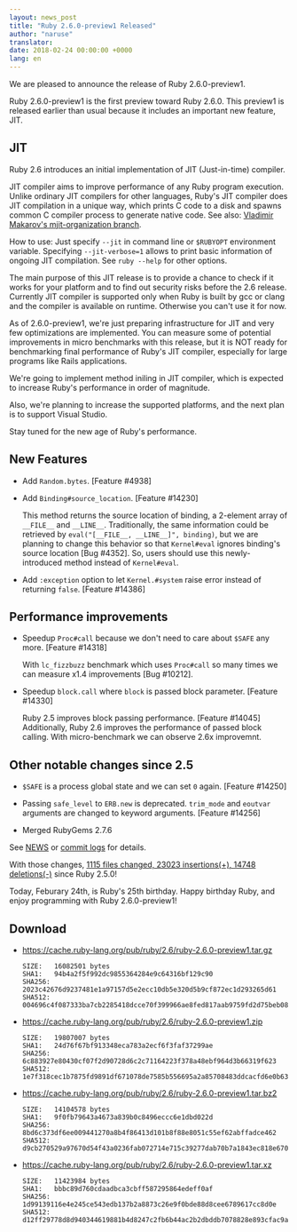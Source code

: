 ```yaml
---
layout: news_post
title: "Ruby 2.6.0-preview1 Released"
author: "naruse"
translator:
date: 2018-02-24 00:00:00 +0000
lang: en
---
```


We are pleased to announce the release of Ruby 2.6.0-preview1.

Ruby 2.6.0-preview1 is the first preview toward Ruby 2.6.0.
This preview1 is released earlier than usual because it includes an important new feature, JIT.

## JIT

Ruby 2.6 introduces an initial implementation of JIT (Just-in-time) compiler.

JIT compiler aims to improve performance of any Ruby program execution.
Unlike ordinary JIT compilers for other languages, Ruby's JIT compiler does JIT compilation in a unique way, which prints C code to a disk and spawns common C compiler process to generate native code.
See also: [Vladimir Makarov's mjit-organization branch](https://github.com/vnmakarov/ruby/tree/rtl_mjit_branch#mjit-organization).

How to use: Just specify `--jit` in command line or `$RUBYOPT` environment variable. Specifying `--jit-verbose=1` allows to print basic information of ongoing JIT compilation. See `ruby --help` for other options.

The main purpose of this JIT release is to provide a chance to check if it works for your platform and to find out security risks before the 2.6 release.
Currently JIT compiler is supported only when Ruby is built by gcc or clang and the compiler is available on runtime. Otherwise you can't use it for now.

As of 2.6.0-preview1, we're just preparing infrastructure for JIT and very few optimizations are implemented. You can measure some of potential improvements in micro benchmarks with this release, but it is NOT ready for benchmarking final performance of Ruby's JIT compiler, especially for large programs like Rails applications.

We're going to implement method iniling in JIT compiler, which is expected to increase Ruby's performance in order of magnitude.

Also, we're planning to increase the supported platforms, and the next plan is to support Visual Studio.

Stay tuned for the new age of Ruby's performance.

## New Features

* Add `Random.bytes`. [Feature #4938]
* Add `Binding#source_location`.  [Feature #14230]

  This method returns the source location of binding, a 2-element array of `__FILE__` and `__LINE__`.  Traditionally, the same information could be retrieved by `eval("[__FILE__, __LINE__]", binding)`, but we are planning to change this behavior so that `Kernel#eval` ignores binding's source location [Bug #4352].  So, users should use this newly-introduced method instead of `Kernel#eval`.

* Add `:exception` option to let `Kernel.#system` raise error instead of returning `false`. [Feature #14386]

## Performance improvements

* Speedup `Proc#call` because we don't need to care about `$SAFE` any more.
  [Feature #14318]

  With `lc_fizzbuzz` benchmark which uses `Proc#call` so many times we can measure
  x1.4 improvements [Bug #10212].

* Speedup `block.call` where `block` is passed block parameter. [Feature #14330]

  Ruby 2.5 improves block passing performance. [Feature #14045]
  Additionally, Ruby 2.6 improves the performance of passed block calling.
  With micro-benchmark we can observe 2.6x improvemnt.

## Other notable changes since 2.5

* `$SAFE` is a process global state and we can set `0` again. [Feature #14250]

* Passing `safe_level` to `ERB.new` is deprecated. `trim_mode` and `eoutvar` arguments are changed to keyword arguments. [Feature #14256]

* Merged RubyGems 2.7.6

See [NEWS](https://github.com/ruby/ruby/blob/v2_6_0_preview1/NEWS)
or [commit logs](https://github.com/ruby/ruby/compare/v2_5_0...v2_6_0_preview1)
for details.

With those changes,
[1115 files changed, 23023 insertions(+), 14748 deletions(-)](https://github.com/ruby/ruby/compare/v2_5_0...v2_6_0_preview1)
since Ruby 2.5.0!

Today, Feburary 24th, is Ruby's 25th birthday.
Happy birthday Ruby, and enjoy programming with Ruby 2.6.0-preview1!

## Download

* <https://cache.ruby-lang.org/pub/ruby/2.6/ruby-2.6.0-preview1.tar.gz>

      SIZE:   16082501 bytes
      SHA1:   94b4a2f5f992dc9855364284e9c64316bf129c90
      SHA256: 2023c42676d9237481e1a97157d5e2ecc10db5e320d5b9cf872ec1d293265d61
      SHA512: 004696c4f087333ba7cb2285418dcce70f399966ae8fed817aab9759fd2d75beb088c4aeb294fcd4260112e8422f490cd4dbdfce402d73f96bb679b8bb3e1607

* <https://cache.ruby-lang.org/pub/ruby/2.6/ruby-2.6.0-preview1.zip>

      SIZE:   19807007 bytes
      SHA1:   24d76f67bf913348eca783a2ecf6f3faf37299ae
      SHA256: 6c883927e80430cf07f2d90728d6c2c71164223f378a48ebf964d3b66319f623
      SHA512: 1e7f318cec1b7875fd9891df671078de7585b556695a2a85708483ddcacfd6e0b63b70ec2535e92ff981b4f72063721ed552df49688e066666fcd7ae520ae667

* <https://cache.ruby-lang.org/pub/ruby/2.6/ruby-2.6.0-preview1.tar.bz2>

      SIZE:   14104578 bytes
      SHA1:   9f0fb79643a4673a839b0c8496eccc6e1dbd022d
      SHA256: 8bd6c373df6ee009441270a8b4f86413d101b8f88e8051c55ef62abffadce462
      SHA512: d9cb270529a97670d54f43a0236fab072714e715c39277dab70b7a1843ec818e6700e47e1384c7256f9e0ae41ab2c0b768a0de38a5ecf4f4fff5da6ef5ad4944

* <https://cache.ruby-lang.org/pub/ruby/2.6/ruby-2.6.0-preview1.tar.xz>

      SIZE:   11423984 bytes
      SHA1:   bbbc89d760cdaadbca3cbff587295864edeff0af
      SHA256: 1d99139116e4e245ce543edb137b2a8873c26e9f0bde88d8cee6789617cc8d0e
      SHA512: d12ff29778d8d940344619881b4d8247c2fb6b44ac2b2dbddb7078828e893cfac9a5a95b5588f0afdbed52bdb6dea95cff1b9ce3ad47dfa62209e97dab8810b6
